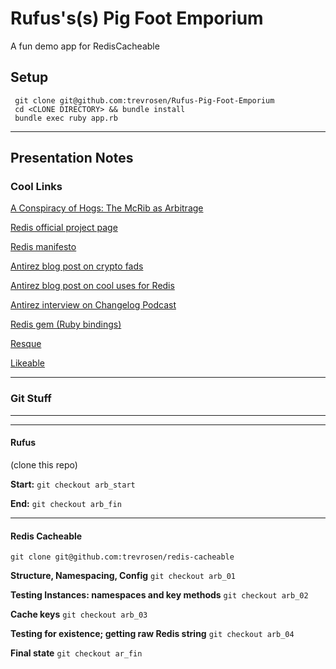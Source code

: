 # Rufus's(s) Pig Foot Emporium

A fun demo app for RedisCacheable

## Setup

     git clone git@github.com:trevrosen/Rufus-Pig-Foot-Emporium
     cd <CLONE DIRECTORY> && bundle install
     bundle exec ruby app.rb

******

## Presentation Notes

### Cool Links
[A Conspiracy of Hogs: The McRib as Arbitrage](http://www.theawl.com/2011/11/a-conspiracy-of-hogs-the-mcrib-as-arbitrage)

[Redis official project page](http://redis.io)

[Redis manifesto](http://antirez.com/post/redis-manifesto.html)

[Antirez blog post on crypto fads](http://antirez.com/post/crypto-dogmas.html)

[Antirez blog post on cool uses for Redis](http://antirez.com/post/take-advantage-of-redis-adding-it-to-your-stack.html)

[Antirez interview on Changelog Podcast](http://thechangelog.com/post/2801342864/episode-0-4-5-redis-with-salvatore-sanfilippo)

[Redis gem (Ruby bindings)](https://github.com/ezmobius/redis-rb)

[Resque](https://github.com/defunkt/resque)

[Likeable](https://github.com/gowalla/Likeable)

******

### Git Stuff

******
******

#### Rufus 

(clone this repo)

__Start:__ `git checkout arb_start`

__End:__ `git checkout arb_fin`

******

#### Redis Cacheable

`git clone git@github.com:trevrosen/redis-cacheable`

__Structure, Namespacing, Config__ `git checkout arb_01`

__Testing Instances: namespaces and key methods__ `git checkout arb_02`

__Cache keys__ `git checkout arb_03`

__Testing for existence; getting raw Redis string__ `git checkout arb_04`

__Final state__ `git checkout ar_fin`







